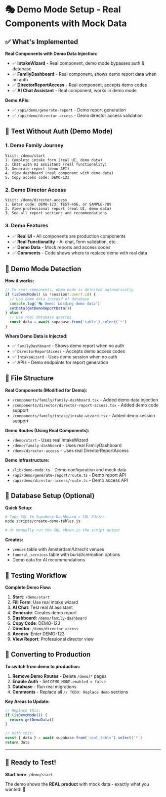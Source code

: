 # 🎭 Demo Mode Setup - Real Components with Mock Data

## ✅ What's Implemented

**Real Components with Demo Data Injection:**
- ✅ **IntakeWizard** - Real component, demo mode bypasses auth & database
- ✅ **FamilyDashboard** - Real component, shows demo report data when no auth
- ✅ **DirectorReportAccess** - Real component, accepts demo codes
- ✅ **AI Chat Assistant** - Real component, works in demo mode

**Demo APIs:**
- ✅ `/api/demo/generate-report` - Demo report generation
- ✅ `/api/demo/director-access` - Demo director access validation

## 🚀 Test Without Auth (Demo Mode)

### 1. **Demo Family Journey**
```
Visit: /demo/start
1. Complete intake form (real UI, demo data)
2. Chat with AI assistant (real functionality) 
3. Generate report (demo API)
4. View dashboard (real component with demo data)
5. Copy access code: DEMO-123
```

### 2. **Demo Director Access**  
```
Visit: /demo/director-access
1. Enter code: DEMO-123, TEST-456, or SAMPLE-789
2. View professional report (real UI, demo data)
3. See all report sections and recommendations
```

### 3. **Demo Features**
- ✅ **Real UI** - All components are production components
- ✅ **Real Functionality** - AI chat, form validation, etc.
- ✅ **Demo Data** - Mock reports and access codes
- ✅ **Comments** - Code shows where to replace demo with real data

## 🔧 Demo Mode Detection

**How it works:**
```typescript
// In real components, demo mode is detected automatically
if (isDemoMode() && !session?.user?.id) {
  // Use demo data instead of database
  console.log('🎭 Demo: Loading demo data')
  setData(getDemoReportData())
} else {
  // Use real database queries
  const data = await supabase.from('table').select('*')
}
```

**Where Demo Data is Injected:**
- ✅ `FamilyDashboard` - Shows demo report when no auth
- ✅ `DirectorReportAccess` - Accepts demo access codes  
- ✅ `IntakeWizard` - Uses demo session when no auth
- ✅ APIs - Demo endpoints for report generation

## 📂 File Structure

**Real Components (Modified for Demo):**
- `/components/family/family-dashboard.tsx` - Added demo data injection
- `/components/director/director-report-access.tsx` - Added demo code support
- `/components/family/intake/intake-wizard.tsx` - Added demo session support

**Demo Routes (Using Real Components):**
- `/demo/start` - Uses real IntakeWizard
- `/demo/family-dashboard` - Uses real FamilyDashboard  
- `/demo/director-access` - Uses real DirectorReportAccess

**Demo Infrastructure:**
- `/lib/demo-mode.ts` - Demo configuration and mock data
- `/api/demo/generate-report/route.ts` - Demo report API
- `/api/demo/director-access/route.ts` - Demo access API

## 💾 Database Setup (Optional)

**Quick Setup:**
```bash
# Copy SQL to Supabase Dashboard > SQL Editor
node scripts/create-demo-tables.js

# Or manually run the SQL shown in the script output
```

**Creates:**
- `venues` table with Amsterdam/Utrecht venues
- `funeral_services` table with burial/cremation options
- Demo data for AI recommendations

## 🧪 Testing Workflow

**Complete Demo Flow:**
1. **Start**: `/demo/start`
2. **Fill Form**: Use real intake wizard
3. **AI Chat**: Test real AI assistant  
4. **Generate**: Creates demo report
5. **Dashboard**: `/demo/family-dashboard`
6. **Copy Code**: DEMO-123
7. **Director**: `/demo/director-access`
8. **Access**: Enter DEMO-123
9. **View Report**: Professional director view

## 🔄 Converting to Production

**To switch from demo to production:**

1. **Remove Demo Routes** - Delete `/demo/*` pages
2. **Enable Auth** - Set `DEMO_MODE.enabled = false`
3. **Database** - Run real migrations
4. **Comments** - Replace all `// TODO: Replace demo` sections

**Key Areas to Update:**
```typescript
// Replace this:
if (isDemoMode()) {
  return getDemoData()
}

// With this:
const { data } = await supabase.from('real_table').select('*')
return data
```

---

## 🎯 Ready to Test!

**Start here**: `/demo/start` 

The demo shows the **REAL product** with mock data - exactly what you wanted! 🚀
